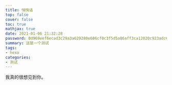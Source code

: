 ```yaml
---
title: 悄悄话
top: false
cover: false
toc: true
mathjax: true
date: 2021-01-06 21:32:28
password: 8d969eef6ecad3c29a3a629280e686cf0c3f5d5a86aff3ca12020c923adc6c92
summary: 这是一个测试
tags:
- hexo
categories:
- 测试
---
```


我真的很想见到你。
